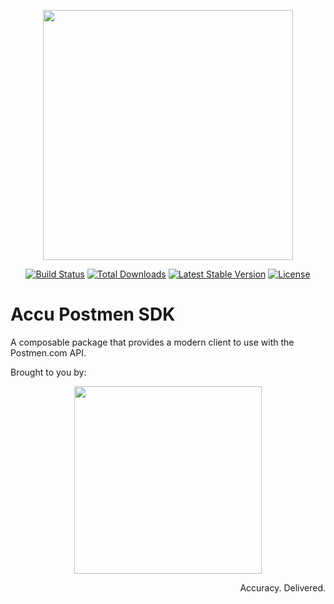 <p align="center"><img src="https://a.storyblok.com/f/80899/x/572adff619/postmen_www_logo.svg" width="400"></p>

<p align="center">
<a href="https://github.com/acculimited/postmen-sdk/actions?query=workflow%3A%22PHP+Composer%22"><img src="https://github.com/acculimited/postmen-sdk/workflows/PHP%20Composer/badge.svg" alt="Build Status"></a>
<a href="https://packagist.org/packages/accu/postmen-sdk"><img src="https://img.shields.io/packagist/dt/accu/postmen-sdk" alt="Total Downloads"></a>
<a href="https://packagist.org/packages/accu/postmen-sdk"><img src="https://img.shields.io/packagist/v/accu/postmen-sdk" alt="Latest Stable Version"></a>
<a href="https://packagist.org/packages/accu/postmen-sdk"><img src="https://img.shields.io/packagist/l/accu/postmen-sdk" alt="License"></a>
</p>

# Accu Postmen SDK

A composable package that provides a modern client to use with the Postmen.com API.

Brought to you by:
<p align="center"><a href="https://www.accu.co.uk" target="_blank"><img src="https://i.accu.co.uk/brands/AccuPro.svg" width="300"></a></p>
<p align="right">Accuracy. Delivered.</p>
